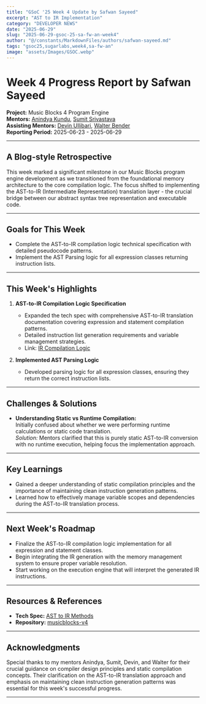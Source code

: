 ```yaml
---
title: "GSoC '25 Week 4 Update by Safwan Sayeed"
excerpt: "AST to IR Implementation"
category: "DEVELOPER NEWS"
date: "2025-06-29"
slug: "2025-06-29-gsoc-25-sa-fw-an-week4"
author: "@/constants/MarkdownFiles/authors/safwan-sayeed.md"
tags: "gsoc25,sugarlabs,week4,sa-fw-an"
image: "assets/Images/GSOC.webp"
---
```


<!-- markdownlint-disable -->

# Week 4 Progress Report by Safwan Sayeed

**Project:** Music Blocks 4 Program Engine  
**Mentors:** [Anindya Kundu](https://github.com/meganindya/), [Sumit Srivastava](https://github.com/sum2it)  
**Assisting Mentors:** [Devin Ullibari](https://github.com/pikurasa/), [Walter Bender](https://github.com/walterbender)  
**Reporting Period:** 2025-06-23 - 2025-06-29  

---

## A Blog-style Retrospective

This week marked a significant milestone in our Music Blocks program engine development as we transitioned from the foundational memory architecture to the core compilation logic. The focus shifted to implementing the AST-to-IR (Intermediate Representation) translation layer - the crucial bridge between our abstract syntax tree representation and executable code.

---

## Goals for This Week

- Complete the AST-to-IR compilation logic technical specification with detailed pseudocode patterns.
- Implement the AST Parsing logic for all expression classes returning instruction lists.
---

## This Week's Highlights

1. **AST-to-IR Compilation Logic Specification**  
   - Expanded the tech spec with comprehensive AST-to-IR translation documentation covering expression and statement compilation patterns.
   - Detailed instruction list generation requirements and variable management strategies.
   - Link: [IR Compilation Logic](https://docs.google.com/document/d/1_MCCgl-RqiEQH0UQ4EX-2O6G4iRxgHAY1rZpw3QPXT0/edit?tab=t.i655udul8zuq)

2. **Implemented AST Parsing Logic**
   - Developed parsing logic for all expression classes, ensuring they return the correct instruction lists.  

---

## Challenges & Solutions

- **Understanding Static vs Runtime Compilation:**  
  Initially confused about whether we were performing runtime calculations or static code translation.  
  *Solution:* Mentors clarified that this is purely static AST-to-IR conversion with no runtime execution, helping focus the implementation approach.


---

## Key Learnings

- Gained a deeper understanding of static compilation principles and the importance of maintaining clean instruction generation patterns.
- Learned how to effectively manage variable scopes and dependencies during the AST-to-IR translation process.

---

## Next Week's Roadmap

- Finalize the AST-to-IR compilation logic implementation for all expression and statement classes.
- Begin integrating the IR generation with the memory management system to ensure proper variable resolution.
- Start working on the execution engine that will interpret the generated IR instructions.
---

## Resources & References

- **Tech Spec:** [AST to IR Methods](https://docs.google.com/document/d/1_MCCgl-RqiEQH0UQ4EX-2O6G4iRxgHAY1rZpw3QPXT0/edit?tab=t.87123fra3s4#heading=h.gqjcwrtkdgvq)
- **Repository:** [musicblocks-v4](https://github.com/sugarlabs/musicblocks-v4)

---

## Acknowledgments

Special thanks to my mentors Anindya, Sumit, Devin, and Walter for their crucial guidance on compiler design principles and static compilation concepts. Their clarification on the AST-to-IR translation approach and emphasis on maintaining clean instruction generation patterns was essential for this week's successful progress.

---